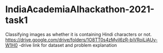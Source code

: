 # IndiaAcademiaAIhackathon-2021-task1
Classifying images as whether it is containing Hindi characters or not.
https://drive.google.com/drive/folders/1O8TT0s4zMyiI6zR-biVRoiLiAUy-W1H0 -drive link for dataset and problem explanation
